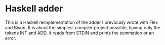 # Haskell adder

This is a Haskell reimplementation of the adder I previously wrote with Flex
and Bison. It is about the simplest compiler project possible, having only the
tokens INT and ADD. It reads from STDIN and prints the summation or an error.
